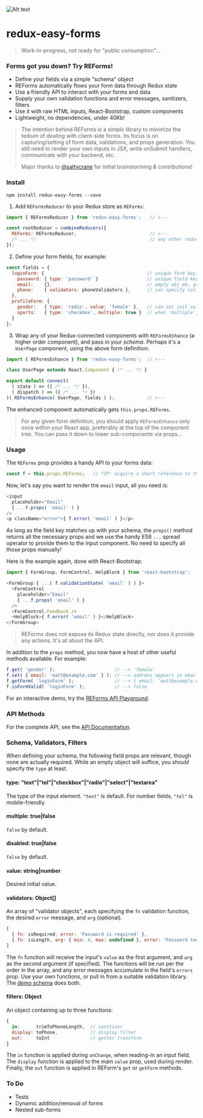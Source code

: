 ![Alt text](./src/logo-reforms.jpg)

redux-easy-forms
=================

> Work-in-progress, not ready for "public consumption"...

### Forms got you down? Try REForms!

* Define your fields via a simple "schema" object
* REForms automatically flows your form data through Redux state
* Use a friendly API to interact with your forms and data
* Supply your own validation functions and error messages, sanitizers, filters
* Use it with raw HTML inputs, React-Bootstrap, custom components
* Lightweight, no dependencies, under 40Kb!

> The intention behind REForms is a *simple* library to minimize the tedium of dealing with client-side forms. Its focus is on capturing/setting of form data, validations, and props generation. You still need to render your own inputs in JSX, write onSubmit handlers, communicate with your backend, etc.

> Major thanks to [@saltycrane](https://github.com/saltycrane) for initial brainstorming & contributions!


### Install
```
npm install redux-easy-forms --save
```

1) Add `REFormsReducer` to your Redux store as `REForms`:
```js
import { REFormsReducer } from 'redux-easy-forms';   // <---

const rootReducer = combineReducers({
  REForms: REFormsReducer,                           // <---
  /* ... */                                          // any other reducers..
});
```


2) Define your form fields, for example:
```js
const fields = {
  loginForm: {                                      // unique form key, per each form
    password: { type: 'password' }                  // unique field key, per each input name
    email:    {},                                   // empty obj ok, assumes input type of "text"
    phone:    { validators: phoneValidators },      // can specify validator, filters..
  },                           
  profileForm: {
    gender:   { type: 'radio', value: 'female' },   // can set init value, other props
    sports:   { type: 'checkbox', multiple: true }  // when 'multiple', vals are stored as arrays
  }
};
```

3) Wrap any of your Redux-connected components with `REFormsEnhance` (a higher order component), and pass in your *schema*. Perhaps it's a `UserPage` component, using the above form definition:
```js
import { REFormsEnhance } from 'redux-easy-forms';  // <---

class UserPage extends React.Component { /* ... */ }

export default connect(
  ( state ) => ({ /* ... */ }),
  ( dispatch ) => ({ /* ... */ })
)( REFormsEnhance( UserPage, fields ) );            // <---
```

The enhanced component automatically gets `this.props.REForms`.

> For any given form definition, you should apply `REFormsEnhance` only once within your React app, preferably at the top of the component tree. You can pass it down to lower sub-components via props...


### Usage
The `REForms` prop provides a handy API to your forms data:

```js
const f = this.props.REForms;   // TIP: acquire a short reference to the API
```

Now, let's say you want to render the `email` input, all you need is:

```js
<input
  placeholder="Email"
  { ...f.props( 'email' ) }
/>
<p className="error">{ f.error( 'email' ) }</p>
```

As long as the field key matches up with your schema, the `props()` method returns all the necessary props and we use the handy ES6 `...` spread operator to provide them to the input component. No need to specify all those props manually!

Here is the example again, done with React-Bootstrap:
```js
import { FormGroup, FormControl, HelpBlock } from 'react-bootstrap';
```

```js
<FormGroup { ...( f.validationState( 'email' ) ) }>
  <FormControl
    placeholder="Email"
    { ...f.props( 'email' ) }
  />
  <FormControl.Feedback />
  <HelpBlock>{ f.error( 'email' ) }</HelpBlock>
</FormGroup>
```

> REForms does not expose its Redux state directly, nor does it provide any actions. It's all about the API.

In addition to the `props` method, you now have a host of other useful methods available. For example:
```js
f.get( 'gender' );                      // --> 'female'
f.set( { email: 'matt@example.com' } ); // --> address appears in email field
f.getForm( 'loginForm' );               // --> { email: 'matt@example.com', password: '', phone: '' }
f.isFormValid( 'loginForm' );           // --> false
```

For an interactive demo, try the [REForms API Playground](http://moarwick.github.io/redux-easy-forms/).


### API Methods
For the complete API, see the [API Documentation](api.md).


### Schema, Validators, Filters
When defining your schema, the following field props are relevant, though none are actually required. While an empty object will suffice, you *should* specify the `type` at least.

#### type: "text"|"tel"|"checkbox"|"radio"|"select"|"textarea"
The type of the input element. `"text"` is default. For number fields, `"tel"` is mobile-friendly.

#### multiple: true|false
`false` by default.

#### disabled: true|false
`false` by default.

#### value: string|number
Desired initial value.

#### validators: Object[]
An array of "validator objects", each specifying the `fn` validation function, the desired `error` message, and `arg` (optional).
```js
[
  { fn: isRequired, error: 'Password is required' },
  { fn: isLength, arg: { min: 4, max: undefined }, error: 'Password too short' }
]
```

The `fn` function will receive the input's `value` as the first argument, and `arg` as the second argument (if specified). The functions will be run per the order in the array, and any error messages accumulate in the field's `errors` prop. Use your own functions, or pull in from a suitable validation library. The [demo schema](src/demos/form-schema.js) does both.

#### filters: Object
An object containing up to three functions:
```js
{
  in:      trimToPhoneLength,  // sanitizer
  display: toPhone,            // display filter
  out:     toInt               // getter transform
}
```

The `in` function is applied during `onChange`, when reading-in an input field. The `display` function is applied to the main `value` prop, used during render. Finally, the `out` function is applied in REForm's `get` or `getForm` methods.


### To Do
* Tests
* Dynamic addition/removal of forms
* Nested sub-forms
